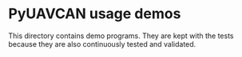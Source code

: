 PyUAVCAN usage demos
====================

This directory contains demo programs.
They are kept with the tests because they are also continuously tested and validated.
